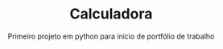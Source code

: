 <h1 align="center">Calculadora</h1>

<p align="center">Primeiro projeto em python para ínicio de portfólio de trabalho</p>